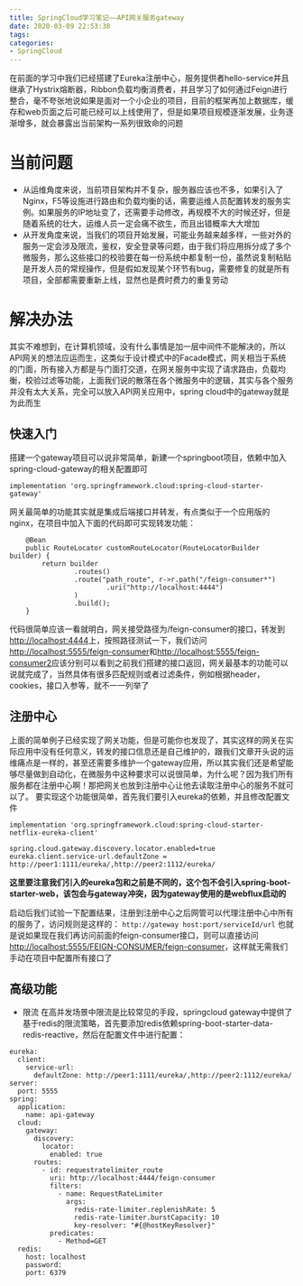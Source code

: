 ```yaml
---
title: SpringCloud学习笔记——API网关服务gateway
date: 2020-03-09 22:53:38
tags:
categories: 
- SpringCloud
---
```


在前面的学习中我们已经搭建了Eureka注册中心，服务提供者hello-service并且继承了Hystrix熔断器，Ribbon负载均衡消费者，并且学习了如何通过Feign进行整合，毫不夸张地说如果是面对一个小企业的项目，目前的框架再加上数据库，缓存和web页面之后可能已经可以上线使用了，但是如果项目规模逐渐发展，业务逐渐增多，就会暴露出当前架构一系列很致命的问题

# 当前问题

* 从运维角度来说，当前项目架构并不复杂，服务器应该也不多，如果引入了Nginx，F5等设施进行路由和负载均衡的话，需要运维人员配置转发的服务实例。如果服务的IP地址变了，还需要手动修改，再规模不大的时候还好，但是随着系统的壮大，运维人员一定会痛不欲生，而且出错概率大大增加
* 从开发角度来说，当我们的项目开始发展，可能业务越来越多样，一些对外的服务一定会涉及限流，鉴权，安全登录等问题，由于我们将应用拆分成了多个微服务，那么这些接口的校验要在每一份系统中都复制一份，虽然说复制粘贴是开发人员的常规操作，但是假如发现某个环节有bug，需要修复的就是所有项目，全部都需要重新上线，显然也是费时费力的重复劳动

# 解决办法
其实不难想到，在计算机领域，没有什么事情是加一层中间件不能解决的，所以API网关的想法应运而生，这类似于设计模式中的Facade模式，网关相当于系统的门面，所有接入方都是与门面打交道，在网关服务中实现了请求路由，负载均衡，校验过滤等功能，上面我们说的散落在各个微服务中的逻辑，其实与各个服务并没有太大关系，完全可以放入API网关应用中，spring cloud中的gateway就是为此而生

## 快速入门
搭建一个gateway项目可以说非常简单，新建一个springboot项目，依赖中加入spring-cloud-gateway的相关配置即可
```
implementation 'org.springframework.cloud:spring-cloud-starter-gateway'
```

网关最简单的功能其实就是集成后端接口并转发，有点类似于一个应用版的nginx，在项目中加入下面的代码即可实现转发功能：
```
    @Bean
	public RouteLocator customRouteLocator(RouteLocatorBuilder builder) {
		return builder
				.routes()
				.route("path_route", r->r.path("/feign-consumer*")
						.uri("http://localhost:4444")
				)
				.build();
	}
```
代码很简单应该一看就明白，网关接受路径为/feign-consumer的接口，转发到<http://localhost:4444>上，按照路径测试一下，我们访问<http://localhost:5555/feign-consumer>和<http://localhost:5555/feign-consumer2>应该分别可以看到之前我们搭建的接口返回，网关最基本的功能可以说就完成了，当然具体有很多匹配规则或者过滤条件，例如根据header，cookies，接口入参等，就不一一列举了

## 注册中心
上面的简单例子已经实现了网关功能，但是可能你也发现了，其实这样的网关在实际应用中没有任何意义，转发的接口信息还是自己维护的，跟我们文章开头说的运维痛点是一样的，甚至还需要多维护一个gateway应用，所以其实我们还是希望能够尽量做到自动化，在微服务中这种要求可以说很简单，为什么呢？因为我们所有服务都在注册中心啊！那把网关也放到注册中心让他去读取注册中心的服务不就可以了。
要实现这个功能很简单，首先我们要引入eureka的依赖，并且修改配置文件
```
implementation 'org.springframework.cloud:spring-cloud-starter-netflix-eureka-client'
```
```
spring.cloud.gateway.discovery.locator.enabled=true
eureka.client.service-url.defaultZone = http://peer1:1111/eureka/,http://peer2:1112/eureka/
```
**这里要注意我们引入的eureka包和之前是不同的，这个包不会引入spring-boot-starter-web，该包会与gateway冲突，因为gateway使用的是webflux启动的**

启动后我们试验一下配置结果，注册到注册中心之后网管可以代理注册中心中所有的服务了，访问规则是这样的：
`http://gateway host:port/serviceId/url`
也就是说如果现在我们再访问前面的feign-consumer接口，则可以直接访问<http://localhost:5555/FEIGN-CONSUMER/feign-consumer>，这样就无需我们手动在项目中配置所有接口了

## 高级功能

* 限流
在高并发场景中限流是比较常见的手段，springcloud gateway中提供了基于redis的限流策略，首先要添加redis依赖spring-boot-starter-data-redis-reactive，然后在配置文件中进行配置：
```
eureka:
  client:
    service-url:
      defaultZone: http://peer1:1111/eureka/,http://peer2:1112/eureka/
server:
  port: 5555
spring:
  application:
    name: api-gateway
  cloud:
    gateway:
      discovery:
        locator:
          enabled: true
      routes:
        - id: requestratelimiter_route
          uri: http://localhost:4444/feign-consumer
          filters:
            - name: RequestRateLimiter
              args:
                redis-rate-limiter.replenishRate: 5
                redis-rate-limiter.burstCapacity: 10
                key-resolver: "#{@hostKeyResolver}"
          predicates:
            - Method=GET
  redis:
    host: localhost
    password:
    port: 6379

```